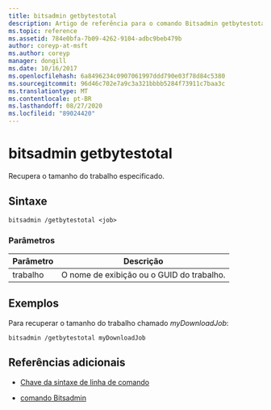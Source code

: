```yaml
---
title: bitsadmin getbytestotal
description: Artigo de referência para o comando Bitsadmin getbytestotal, que recupera o tamanho do trabalho especificado.
ms.topic: reference
ms.assetid: 784e0bfa-7b09-4262-9104-adbc9beb479b
author: coreyp-at-msft
ms.author: coreyp
manager: dongill
ms.date: 10/16/2017
ms.openlocfilehash: 6a8496234c0907061997ddd790e03f78d84c5380
ms.sourcegitcommit: 96d46c702e7a9c3a321bbbb5284f73911c7baa3c
ms.translationtype: MT
ms.contentlocale: pt-BR
ms.lasthandoff: 08/27/2020
ms.locfileid: "89024420"
---
```

# <a name="bitsadmin-getbytestotal"></a>bitsadmin getbytestotal

Recupera o tamanho do trabalho especificado.

## <a name="syntax"></a>Sintaxe

```
bitsadmin /getbytestotal <job>
```

### <a name="parameters"></a>Parâmetros

| Parâmetro | Descrição |
| -------------- | -------------- |
| trabalho | O nome de exibição ou o GUID do trabalho. |

## <a name="examples"></a>Exemplos

Para recuperar o tamanho do trabalho chamado *myDownloadJob*:

```
bitsadmin /getbytestotal myDownloadJob
```

## <a name="additional-references"></a>Referências adicionais

- [Chave da sintaxe de linha de comando](command-line-syntax-key.md)

- [comando Bitsadmin](bitsadmin.md)
